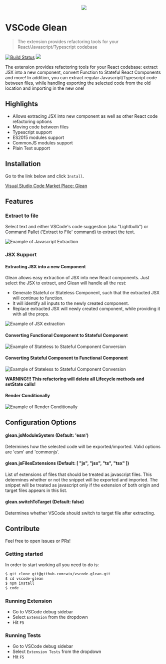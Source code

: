<p align="center">
  <img src="https://github.com/wix/vscode-glean/blob/master/assets/github_logo.png?raw=true">
</p>

# VSCode Glean
> The extension provides refactoring tools for your React/Javascript/Typescript codebase



[![Build Status](https://travis-ci.org/wix/vscode-glean.svg?branch=master)](https://travis-ci.org/wix/vscode-glean)
[![](https://vsmarketplacebadge.apphb.com/version/wix.glean.svg)](https://marketplace.visualstudio.com/items?itemName=wix.glean)

The extension provides refactoring tools for your React codebase: extract JSX into a new component, convert Function to Stateful React Components and more! In addition, you can extract regular Javascript/Typescript code between files, while handling exporting the selected code from the old location and importing in the new one!

## Highlights
- Allows extracing JSX into new component as well as other React code refactoring options
- Moving code between files
- Typescript support
- ES2015 modules support
- CommonJS modules support
- Plain Text support

## Installation

Go to the link below and click `Install`.

[Visual Studio Code Market Place: Glean](https://marketplace.visualstudio.com/items?itemName=wix.glean)

## Features

### Extract to file

Select text and  either VSCode's code suggestion (aka "Lightbulb") or Command Pallet ('Extract to File' command) to extract the text.


![Example of Javascript Extraction](https://github.com/wix/vscode-glean/blob/master/assets/extract-to-file.gif?raw=true)


### JSX Support
#### Extracting JSX into a new Component
Glean allows easy extraction of JSX into new React components. Just select the JSX to extract, and Glean will handle all the rest:

- Generate Stateful or Stateless Component, such that the extracted JSX will continue to function.
- It will identify all inputs to the newly created component.
- Replace extracted JSX will newly created component, while providing it with all the props.

![Example of JSX extraction](https://github.com/wix/vscode-glean/blob/master/assets/extract-to-comp.gif?raw=true)

#### Converting Functional Component to Stateful Component

![Example of Stateless to Stateful Component Conversion](https://github.com/wix/vscode-glean/blob/master/assets/stateful-to-stateless.gif?raw=true)


#### Converting Stateful Component to Functional Component

![Example of Stateless to Stateful Component Conversion](https://github.com/wix/vscode-glean/blob/master/assets/stateless-to-stateful.gif?raw=true)

**WARNING!!! This refactoring will delete all Lifecycle methods and setState calls!**

#### Render Conditionally

![Example of Render Conditionally](https://github.com/wix/vscode-glean/blob/master/assets/glean-conditional.gif?raw=true)

## Configuration Options
#### glean.jsModuleSystem (Default: 'esm')
Determines how the selected code will be exported/imported. Valid options are 'esm' and 'commonjs'.

#### glean.jsFilesExtensions (Default: [ "js", "jsx", "ts", "tsx" ])
List of extensions of files that should be treated as javascript files. This determines whether or not the snippet will be exported and imported. The snippet will be treated as javascript only if the extension of both origin and target files appears in this list.

#### glean.switchToTarget (Default: false)
Determines whether VSCode should switch to target file after extracting.


## Contribute

Feel free to open issues or PRs!

### Getting started

In order to start working all you need to do is:
```sh
$ git clone git@github.com:wix/vscode-glean.git
$ cd vscode-glean
$ npm install
$ code .
```

### Running Extension
* Go to VSCode debug sidebar
* Select `Extension` from the dropdown
* Hit `F5`

### Running Tests
* Go to VSCode debug sidebar
* Select `Extension Tests` from the dropdown
* Hit `F5`

